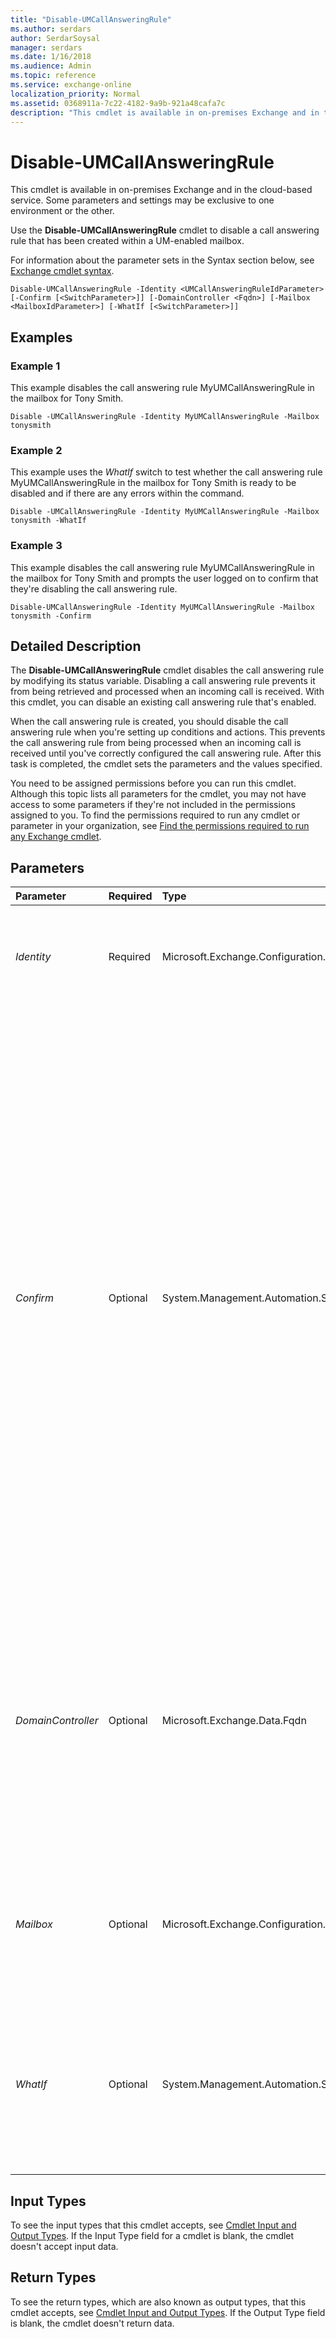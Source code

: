 ```yaml
---
title: "Disable-UMCallAnsweringRule"
ms.author: serdars
author: SerdarSoysal
manager: serdars
ms.date: 1/16/2018
ms.audience: Admin
ms.topic: reference
ms.service: exchange-online
localization_priority: Normal
ms.assetid: 0368911a-7c22-4182-9a9b-921a48cafa7c
description: "This cmdlet is available in on-premises Exchange and in the cloud-based service. Some parameters and settings may be exclusive to one environment or the other."
---
```


# Disable-UMCallAnsweringRule

This cmdlet is available in on-premises Exchange and in the cloud-based service. Some parameters and settings may be exclusive to one environment or the other. 
  
Use the **Disable-UMCallAnsweringRule** cmdlet to disable a call answering rule that has been created within a UM-enabled mailbox.
  
For information about the parameter sets in the Syntax section below, see [Exchange cmdlet syntax](https://technet.microsoft.com/library/bb123552.aspx). 
  
```
Disable-UMCallAnsweringRule -Identity <UMCallAnsweringRuleIdParameter> [-Confirm [<SwitchParameter>]] [-DomainController <Fqdn>] [-Mailbox <MailboxIdParameter>] [-WhatIf [<SwitchParameter>]]

```

## Examples
<a name="Examples"> </a>

### Example 1

This example disables the call answering rule MyUMCallAnsweringRule in the mailbox for Tony Smith.
  
```
Disable -UMCallAnsweringRule -Identity MyUMCallAnsweringRule -Mailbox tonysmith
```

### Example 2

This example uses the  _WhatIf_ switch to test whether the call answering rule MyUMCallAnsweringRule in the mailbox for Tony Smith is ready to be disabled and if there are any errors within the command.
  
```
Disable -UMCallAnsweringRule -Identity MyUMCallAnsweringRule -Mailbox tonysmith -WhatIf
```

### Example 3

This example disables the call answering rule MyUMCallAnsweringRule in the mailbox for Tony Smith and prompts the user logged on to confirm that they're disabling the call answering rule.
  
```
Disable-UMCallAnsweringRule -Identity MyUMCallAnsweringRule -Mailbox tonysmith -Confirm
```

## Detailed Description
<a name="DetailedDescription"> </a>

The **Disable-UMCallAnsweringRule** cmdlet disables the call answering rule by modifying its status variable. Disabling a call answering rule prevents it from being retrieved and processed when an incoming call is received. With this cmdlet, you can disable an existing call answering rule that's enabled.
  
When the call answering rule is created, you should disable the call answering rule when you're setting up conditions and actions. This prevents the call answering rule from being processed when an incoming call is received until you've correctly configured the call answering rule. After this task is completed, the cmdlet sets the parameters and the values specified.
  
You need to be assigned permissions before you can run this cmdlet. Although this topic lists all parameters for the cmdlet, you may not have access to some parameters if they're not included in the permissions assigned to you. To find the permissions required to run any cmdlet or parameter in your organization, see [Find the permissions required to run any Exchange cmdlet](https://technet.microsoft.com/library/mt432940.aspx).
  
## Parameters
<a name="DetailedDescription"> </a>

|**Parameter**|**Required**|**Type**|**Description**|
|:-----|:-----|:-----|:-----|
| _Identity_ <br/> |Required  <br/> |Microsoft.Exchange.Configuration.Tasks.UMCallAnsweringRuleIdParameter  <br/> |The  _Identity_ parameter specifies the UM call answering rule in a UM-enabled mailbox that's to be disabled. <br/> |
| _Confirm_ <br/> |Optional  <br/> |System.Management.Automation.SwitchParameter  <br/> | The _Confirm_ switch specifies whether to show or hide the confirmation prompt. How this switch affects the cmdlet depends on if the cmdlet requires confirmation before proceeding. <br/>  Destructive cmdlets (for example, **Remove-\*** cmdlets) have a built-in pause that forces you to acknowledge the command before proceeding. For these cmdlets, you can skip the confirmation prompt by using this exact syntax: `-Confirm:$false`.  <br/>  Most other cmdlets (for example, **New-\*** and **Set-\*** cmdlets) don't have a built-in pause. For these cmdlets, specifying the _Confirm_ switch without a value introduces a pause that forces you acknowledge the command before proceeding. <br/> |
| _DomainController_ <br/> |Optional  <br/> |Microsoft.Exchange.Data.Fqdn  <br/> |This parameter is available only in on-premises Exchange.  <br/> The  _DomainController_ parameter specifies the domain controller that's used by this cmdlet to read data from or write data to Active Directory. You identify the domain controller by its fully qualified domain name (FQDN). For example, `dc01.contoso.com`.  <br/> |
| _Mailbox_ <br/> |Optional  <br/> |Microsoft.Exchange.Configuration.Tasks.MailboxIdParameter  <br/> |The  _Mailbox_ parameter specifies the UM-enabled mailbox that contains the UM call answering rule. The default is the user's mailbox running the cmdlet. <br/> |
| _WhatIf_ <br/> |Optional  <br/> |System.Management.Automation.SwitchParameter  <br/> |The  _WhatIf_ switch simulates the actions of the command. You can use this switch to view the changes that would occur without actually applying those changes. You don't need to specify a value with this switch. <br/> |
   
## Input Types
<a name="InputTypes"> </a>

To see the input types that this cmdlet accepts, see [Cmdlet Input and Output Types](http://go.microsoft.com/fwlink/p/?linkId=616387). If the Input Type field for a cmdlet is blank, the cmdlet doesn't accept input data. 
  
## Return Types
<a name="ReturnTypes"> </a>

To see the return types, which are also known as output types, that this cmdlet accepts, see [Cmdlet Input and Output Types](http://go.microsoft.com/fwlink/p/?linkId=616387). If the Output Type field is blank, the cmdlet doesn't return data. 
  

